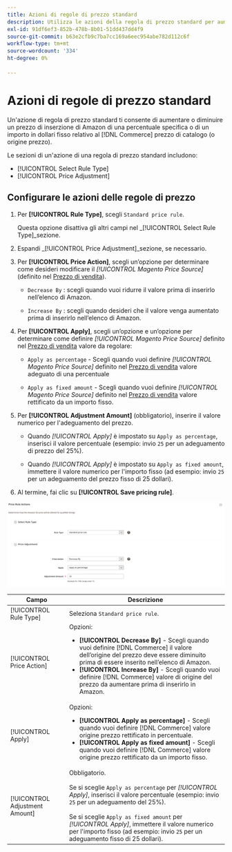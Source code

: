 ```yaml
---
title: Azioni di regole di prezzo standard
description: Utilizza le azioni della regola di prezzo standard per aumentare o diminuire un prezzo di listino di Amazon relativo al prezzo di catalogo Commerce (o origine prezzo).
exl-id: 91df6ef3-852b-478b-8b01-51dd437dd4f9
source-git-commit: b63e2cfb9c7ba7cc169a6eec954abe782d112c6f
workflow-type: tm+mt
source-wordcount: '334'
ht-degree: 0%

---
```


# Azioni di regole di prezzo standard

Un&#39;azione di regola di prezzo standard ti consente di aumentare o diminuire un prezzo di inserzione di Amazon di una percentuale specifica o di un importo in dollari fisso relativo al [!DNL Commerce] prezzo di catalogo (o origine prezzo).

Le sezioni di un&#39;azione di una regola di prezzo standard includono:

- [!UICONTROL Select Rule Type]
- [!UICONTROL Price Adjustment]

## Configurare le azioni delle regole di prezzo

1. Per **[!UICONTROL Rule Type]**, scegli `Standard price rule`.

   Questa opzione disattiva gli altri campi nel _[!UICONTROL Select Rule Type]_sezione.

1. Espandi _[!UICONTROL Price Adjustment]_sezione, se necessario.

1. Per **[!UICONTROL Price Action]**, scegli un’opzione per determinare come desideri modificare il *[!UICONTROL Magento Price Source]* (definito nel [Prezzo di vendita](./listing-price.md)).

   - `Decrease By` : scegli quando vuoi ridurre il valore prima di inserirlo nell’elenco di Amazon.

   - `Increase By` : scegli quando desideri che il valore venga aumentato prima di inserirlo nell’elenco di Amazon.

1. Per **[!UICONTROL Apply]**, scegli un’opzione e un’opzione per determinare come definire *[!UICONTROL Magento Price Source]* definito nel [Prezzo di vendita](./listing-price.md) valore da regolare:

   - `Apply as percentage` - Scegli quando vuoi definire *[!UICONTROL Magento Price Source]* definito nel [Prezzo di vendita](./listing-price.md) valore adeguato di una percentuale

   - `Apply as fixed amount` - Scegli quando vuoi definire *[!UICONTROL Magento Price Source]* definito nel [Prezzo di vendita](./listing-price.md) valore rettificato da un importo fisso.

1. Per **[!UICONTROL Adjustment Amount]** (obbligatorio), inserire il valore numerico per l&#39;adeguamento del prezzo.

   - Quando *[!UICONTROL Apply]* è impostato su `Apply as percentage`, inserisci il valore percentuale (esempio: invio `25` per un adeguamento di prezzo del 25%).

   - Quando *[!UICONTROL Apply]* è impostato su `Apply as fixed amount`, immettere il valore numerico per l&#39;importo fisso (ad esempio: invio `25` per un adeguamento del prezzo fisso di 25 dollari).

1. Al termine, fai clic su **[!UICONTROL Save pricing rule]**.

![Regola prezzo standard](assets/ob-price-rule-action-standard-example.png)

| Campo | Descrizione |
|---|---|
| [!UICONTROL Rule Type] | Seleziona `Standard price rule`. |
| [!UICONTROL Price Action] | Opzioni:<ul><li>**[!UICONTROL Decrease By]** - Scegli quando vuoi definire [!DNL Commerce] il valore dell’origine del prezzo deve essere diminuito prima di essere inserito nell’elenco di Amazon.</li><li>**[!UICONTROL Increase By]** - Scegli quando vuoi definire [!DNL Commerce] valore di origine del prezzo da aumentare prima di inserirlo in Amazon.</li></ul> |
| [!UICONTROL Apply] | Opzioni:<ul><li>**[!UICONTROL Apply as percentage]** - Scegli quando vuoi definire [!DNL Commerce] valore origine prezzo rettificato in percentuale.</li><li>**[!UICONTROL Apply as fixed amount]** - Scegli quando vuoi definire [!DNL Commerce] valore origine prezzo rettificato da un importo fisso.</li></ul> |
| [!UICONTROL Adjustment Amount] | Obbligatorio.<br><br>Se si sceglie `Apply as percentage` per *[!UICONTROL Apply]*, inserisci il valore percentuale (esempio: invio `25` per un adeguamento del 25%).<br><br>Se si sceglie `Apply as fixed amount` per *[!UICONTROL Apply]*, immettere il valore numerico per l&#39;importo fisso (ad esempio: invio `25` per un adeguamento fisso di 25 dollari). |
